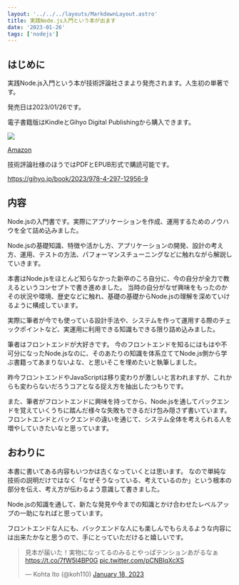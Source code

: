 ```yaml
---
layout: '../../../layouts/MarkdownLayout.astro'
title: 実践Node.js入門という本が出ます
date: '2023-01-26'
tags: ['nodejs']
---
```


## はじめに

実践Node.js入門という本が技術評論社さまより発売されます。人生初の単著です。

発売日は2023/01/26です。

電子書籍版はKindleとGihyo Digital Publishingから購入できます。

<a href="https://amzn.to/3vErBPU" target="_blank">
  <img src="/img/2023-01-26-nodejs-book/nodejs-book.jpg" style="aspect-ratio: 1058 / 1500;max-width: 240px;" />
</a>

<a href="https://amzn.to/3vErBPU" target="_blank">Amazon</a>

技術評論社様のほうではPDFとEPUB形式で購読可能です。

https://gihyo.jp/book/2023/978-4-297-12956-9


## 内容

Node.jsの入門書です。実際にアプリケーションを作成、運用するためのノウハウを全て詰め込みました。

Node.jsの基礎知識、特徴や活かし方、アプリケーションの開発、設計の考え方、運用、テストの方法、パフォーマンスチューニングなどに触れながら解説していきます。

本書はNode.jsをほとんど知らなかった新卒のころ自分に、今の自分が全力で教えるというコンセプトで書き進めました。
当時の自分がなぜ興味をもったのかその状況や環境、歴史などに触れ、基礎の基礎からNode.jsの理解を深めていけるように構成しています。

実際に筆者が今でも使っている設計手法や、システムを作って運用する際のチェックポイントなど、実運用に利用できる知識もできる限り詰め込みました。

筆者はフロントエンドが大好きです。
今のフロントエンドを知るにはもはや不可分になったNode.jsなのに、そのあたりの知識を体系立ててNode.js側から学ぶ書籍ってあまりないよな、と思いそこを埋めたいと執筆しました。

昨今フロントエンドやJavaScriptは移り変わりが激しいと言われますが、これからも変わらないだろうコアとなる捉え方を抽出したつもりです。

また、筆者がフロントエンドに興味を持ってから、Node.jsを通してバックエンドを覚えていくうちに踏んだ様々な失敗もできるだけ包み隠さず書いています。
フロントエンドとバックエンドの違いを通じて、システム全体を考えられる人を増やしていきたいなと思っています。

## おわりに

本書に書いてある内容もいつかは古くなっていくとは思います。
なので単純な技術の説明だけではなく「なぜそうなっている、考えているのか」という根本の部分を伝え、考え方が伝わるよう意識して書きました。

Node.jsの知識を通して、新たな発見や今までの知識とかけ合わせたレベルアップの一助になればと思っています。

フロントエンドな人にも、バックエンドな人にも楽しんでもらえるような内容には出来たかなと思うので、手にとっていただけると嬉しいです。

<blockquote class="twitter-tweet"><p lang="ja" dir="ltr">見本が届いた！実物になってるのみるとやっぱテンションあがるなぁ <a href="https://t.co/7fW5I4BP0G">https://t.co/7fW5I4BP0G</a> <a href="https://t.co/pCNBIqXcXS">pic.twitter.com/pCNBIqXcXS</a></p>&mdash; Kohta Ito (@koh110) <a href="https://twitter.com/koh110/status/1615530170101936130?ref_src=twsrc%5Etfw">January 18, 2023</a></blockquote> <script async src="https://platform.twitter.com/widgets.js" charset="utf-8"></script>
